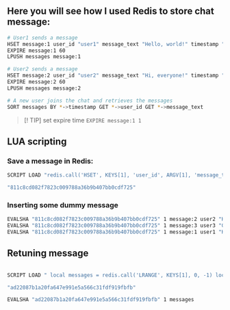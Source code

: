 ## Here you will see how I used Redis to store chat message:

```bash
# User1 sends a message
HSET message:1 user_id "user1" message_text "Hello, world!" timestamp "1620138245"
EXPIRE message:1 60
LPUSH messages message:1

# User2 sends a message
HSET message:2 user_id "user2" message_text "Hi, everyone!" timestamp "1620138345"
EXPIRE message:2 60
LPUSH messages message:2

# A new user joins the chat and retrieves the messages
SORT messages BY *->timestamp GET *->user_id GET *->message_text
```

> [! TIP]
> set expire time `EXPIRE message:1 1`

## LUA scripting

### Save a message in Redis:

```bash
SCRIPT LOAD "redis.call('HSET', KEYS[1], 'user_id', ARGV[1], 'message_text', ARGV[2], 'timestamp', ARGV[3]) redis.call('EXPIRE', KEYS[1], 60) redis.call('LPUSH', 'messages', KEYS[1])"

"811c8cd082f7823c009788a36b9b407bb0cdf725"
```

### Inserting some dummy message

```bash
EVALSHA "811c8cd082f7823c009788a36b9b407bb0cdf725" 1 message:2 user2 "Hi, everyone!" 1620138345
EVALSHA "811c8cd082f7823c009788a36b9b407bb0cdf725" 1 message:3 user3 "Good afternoon!" 1620138445
EVALSHA "811c8cd082f7823c009788a36b9b407bb0cdf725" 1 message:1 user1 "Hello, world!" 1620138245

```

## Retuning message

```bash

SCRIPT LOAD " local messages = redis.call('LRANGE', KEYS[1], 0, -1) local valid_messages = {} for i, message_key in ipairs(messages) do if redis.call('EXISTS', message_key) == 1 then local message = redis.call('HGETALL', message_key) table.insert(valid_messages, message) else redis.call('LREM', KEYS[1], 0, message_key) end end return valid_messages "

"ad22087b1a20fa647e991e5a566c31fdf919fbfb"
```

```bash
EVALSHA "ad22087b1a20fa647e991e5a566c31fdf919fbfb" 1 messages
```
